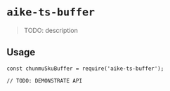 # `aike-ts-buffer`

> TODO: description

## Usage

```
const chunmuSkuBuffer = require('aike-ts-buffer');

// TODO: DEMONSTRATE API
```
